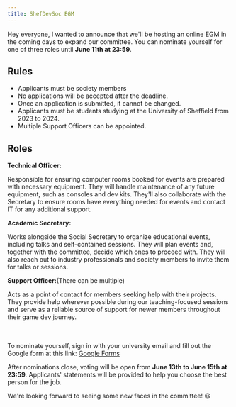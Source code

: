 ```yaml
---
title: ShefDevSoc EGM
---
```

Hey everyone, I wanted to announce that we'll be hosting an online EGM in the coming days to expand our committee.  You can nominate yourself for one of three roles until **June 11th at 23:59**. 

## Rules
  - Applicants must be society members
  - No applications will be accepted after the deadline.
  - Once an application is submitted, it cannot be changed.
  - Applicants must be students studying at the University of Sheffield from 2023 to 2024.
  - Multiple Support Officers can be appointed.

## Roles
**Technical Officer:**

Responsible for ensuring computer rooms booked for events are prepared with necessary equipment. They will handle maintenance of any future equipment, such as consoles and dev kits. They'll also collaborate with the Secretary to ensure rooms have everything needed for events and contact IT for any additional support.

**Academic Secretary:**

Works alongside the Social Secretary to organize educational events, including talks and self-contained sessions. They will plan events and, together with the committee, decide which ones to proceed with. They will also reach out to industry professionals and society members to invite them for talks or sessions.

**Support Officer:**(There  can be multiple)

Acts as a point of contact for members seeking help with their projects. They provide help wherever possible during our teaching-focused sessions and serve as a reliable source of support for newer members throughout their game dev journey.

\
\
To nominate yourself, sign in with your university email and fill out the Google form at this link: [Google Forms](https://forms.gle/piFxmqix3s1dchQP9)

After nominations close, voting will be open from **June 13th to June 15th at 23:59**. Applicants' statements will be provided to help you choose the best person for the job.

We're looking forward to seeing some new faces in the committee! 😃 